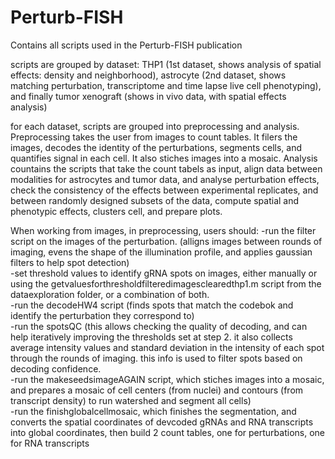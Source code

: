 # Perturb-FISH
Contains all scripts used in the Perturb-FISH publication

scripts are grouped by dataset: THP1 (1st dataset, shows analysis of spatial effects: density and neighborhood), astrocyte (2nd dataset, shows matching perturbation, transcriptome and time lapse live cell phenotyping), and finally tumor xenograft (shows in vivo data, with spatial effects analysis)

for each dataset, scripts are grouped into preprocessing and analysis. Preprocessing takes the user from images to count tables. It filers the images, decodes the identity of the perturbations,  segments cells, and quantifies signal in each cell. It also stiches images into a mosaic. Analysis countains the scripts that take the count tabels as input, align data between modalities for astrocytes and tumor data, and analyse perturbation effects, check the consistency of the effects between experimental replicates, and between randomly designed subsets of the data, compute spatial and phenotypic effects, clusters cell, and prepare plots.

When working from images, in preprocessing, users should:
-run the filter script on the images of the perturbation. (alligns images between rounds of imaging, evens the shape of the illumination profile, and applies gaussian filters to help spot detection)<br/>
-set threshold values to identify gRNA spots on images, either manually or using the getvaluesforthresholdfilteredimagesclearedthp1.m script from the dataexploration folder, or a combination of both.<br/>
-run the decodeHW4 script (finds spots that match the codebok and identify the perturbation they correspond to)<br/>
-run the spotsQC (this allows checking the quality of decoding, and can help iteratively improving the thresholds set at step 2. it also collects average intensity values and standard deviation in the intensity of each spot through the rounds of imaging. this info is used to filter spots based on decoding confidence.<br/>
-run the makeseedsimageAGAIN script, which stiches images into a mosaic, and prepares a mosaic of cell centers (from nuclei) and contours (from transcript density) to run watershed and segment all cells)<br/>
-run the finishglobalcellmosaic, which finishes the segmentation, and converts the spatial coordinates of devcoded gRNAs and RNA transcripts into global coordinates, then build 2 count tables, one for perturbations, one for RNA transcripts<br/>

